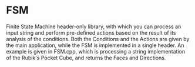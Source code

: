 # FSM

 Finite State Machine header-only library, with which you can process an input string and perform pre-defined actions based on the result of its analysis of the conditions.
 Both the Conditions and the Actions are given by the main application, while the FSM is implemented in a single header.
 An example is given in FSM.cpp, which is processing a string implementation of the Rubik's Pocket Cube, and returns the Faces and Directions.
